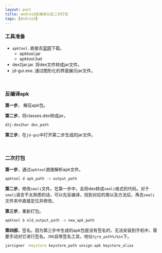 ```yaml
---
layout: post
title: android反编译以及二次打包
tags: [Android]
---
```


### 工具准备

- `apktool`. 直接去[官网](https://ibotpeaches.github.io/Apktool/)下载。
  - apktool.jar
  - apktool.bat
- dex2jar.jar. 将dex文件转成jar文件。
- jd-gui.exe. 通过图形化的界面展示jar文件。

<br/>

### 反编译apk

**第一步**， 解压apk包。

**第二步**，将classes.dex转成jar。

```bash
d2j-dex2har dex_path
```

**第三步**，在`jd-gui`中打开第二步生成的jar文件。

<br/>

### 二次打包

**第一步**，通过`apktool`直接解析apk文件。

```bash
apktool d apk_path -o output_path
```

**第二步**，修改`smali`文件。在第一步中，会将dex转成`smali`格式的代码。对于`smali`语言不太熟悉的话，可以先反编译，找到对应的类以及方法后，再去`smali`文件夹中直接定位并修改。

**第三步**，重新打包。

```bash
apktool b old_output_path -o new_apk_path
```

**第四部**，签名。因为第三步中生成的apk包是没有签名的，无法安装到手机中，需要手动对它进行签名。`JRE`自带签名工具，地址`%jre_path%/bin`下。

```bash
jarsigner -keystore keystore_path unsign.apk keystore_alias
```



